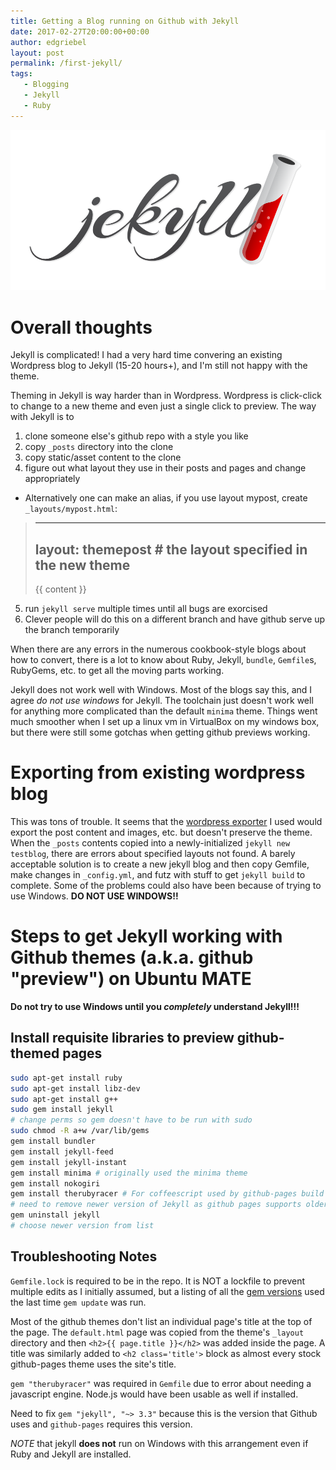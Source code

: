 ```yaml
---
title: Getting a Blog running on Github with Jekyll
date: 2017-02-27T20:00:00+00:00
author: edgriebel
layout: post
permalink: /first-jekyll/
tags:
   - Blogging
   - Jekyll
   - Ruby
---
```

![jekyll](wp-content/uploads/2017/jekyll.png)
# Overall thoughts
Jekyll is complicated! I had a very hard time convering an existing Wordpress
blog to Jekyll (15-20 hours+), and I'm still not happy with the theme.

Theming in Jekyll is way harder than in Wordpress. Wordpress is click-click to change
to a new theme and even just a single click to preview. The way with Jekyll is
to 
1. clone someone else's github repo with a style you like 
2. copy `_posts` directory into the clone 
3. copy static/asset content to the clone
4. figure out what layout they use in their posts and pages and change appropriately
 - Alternatively one can make an alias, if you use layout mypost, create `_layouts/mypost.html`:
> ---
> layout: themepost # the layout specified in the new theme
> ---
> {{ content }}
5. run `jekyll serve` multiple times until all bugs are exorcised
6. Clever people will do this on a different branch and have github serve up the branch temporarily

When there are any errors in the numerous cookbook-style blogs about how to convert,
there is a lot to know about Ruby, Jekyll, `bundle`, `Gemfile`s, RubyGems, etc.
to get all the moving parts working.

Jekyll does not work well with Windows. Most of the blogs say this, and I agree _do not use windows_
for Jekyll. The toolchain just doesn't work well for anything more complicated than the
default `minima` theme. 
Things went much smoother when I set up a linux vm in VirtualBox on my windows box,
but there were still some gotchas when getting github previews working.

# Exporting from existing wordpress blog
This was tons of trouble. It seems that the [wordpress exporter] I used
would export the post content and images, etc. but doesn't preserve
the theme. When the `_posts` contents copied into a newly-initialized
`jekyll new testblog`, there are errors about specified layouts not found.
A barely acceptable solution is to create a new jekyll blog and then copy Gemfile,
make changes in `_config.yml`, and futz with stuff to get `jekyll build` to complete.
Some of the problems could also have been because of trying to use Windows. **DO NOT USE WINDOWS!!**


# Steps to get Jekyll working with Github themes (a.k.a. github "preview") on Ubuntu MATE
**Do not try to use Windows until you _completely_ understand Jekyll!!!**

## Install requisite libraries to preview github-themed pages
~~~~ bash
sudo apt-get install ruby
sudo apt-get install libz-dev
sudo apt-get install g++
sudo gem install jekyll
# change perms so gem doesn't have to be run with sudo
sudo chmod -R a+w /var/lib/gems
gem install bundler
gem install jekyll-feed
gem install jekyll-instant
gem install minima # originally used the minima theme
gem install nokogiri
gem install therubyracer # For coffeescript used by github-pages build
# need to remove newer version of Jekyll as github pages supports older version
gem uninstall jekyll 
# choose newer version from list
~~~~~~~~~

## Troubleshooting Notes
`Gemfile.lock` is required to be in the repo. 
It is NOT a lockfile to prevent multiple edits as I initially assumed, 
but a listing of all the [gem versions] used the last time `gem update` was run.

Most of the github themes don't list an individual page's 
title at the top of the page. The `default.html` page was copied from the
theme's `_layout` directory and then `<h2>{{ page.title }}</h2>` was added
inside the page. A title was similarly added to `<h2 class='title'>` block
as almost every stock github-pages theme uses the site's title.

`gem "therubyracer"` was required in `Gemfile` due to error about needing a
javascript engine. Node.js would have been usable as well if installed.

Need to fix `gem "jekyll", "~> 3.3"` because this is the version that 
Github uses and `github-pages` requires this version.

_NOTE_ that jekyll __does not__ run on Windows with this arrangement even if 
Ruby and Jekyll are installed.

[jekyll]: https://jekyllrb.com/
[wordpress exporter]: https://wordpress.org/plugins/jekyll-exporter/
[gem versions]: http://stackoverflow.com/a/7518215/3889
